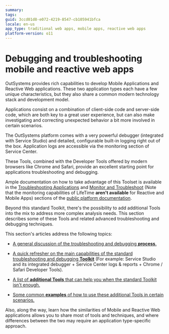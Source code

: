 ```yaml
---
summary:
tags:
guid: 3ccd01d8-e072-4219-8547-cb105941bfca
locale: en-us
app_type: traditional web apps, mobile apps, reactive web apps
platform-version: o11
---
```


# Debugging and troubleshooting mobile and reactive web apps

OutSystems provides rich capabilities to develop Mobile Applications and Reactive Web applications. These two application types each have a few unique characteristics, but they also share a common modern technology stack and development model. 

Applications consist on a combination of client-side code and server-side code, which are both key to a great user experience, but can also make investigating and correcting unexpected behavior a bit more involved in certain scenarios.

The OutSystems platform comes with a very powerful debugger (integrated with Service Studio) and detailed, configurable built-in logging right out of the box. Application logs are accessible via the monitoring section of Service Center. 

These Tools, combined with the Developer Tools offered by modern browsers like Chrome and Safari, provide an excellent starting point for applications troubleshooting and debugging. 

Ample documentation on how to take advantage of this Toolset is available in the [Troubleshooting Applications](https://success.outsystems.com/Documentation/11/Developing_an_Application/Troubleshooting_Applications) and [Monitor and Troubleshoot](https://success.outsystems.com/Documentation/11/Managing_the_Applications_Lifecycle/Monitor_and_Troubleshoot) (Note that the monitoring capabilities of LifeTime **aren't available** for Reactive and Mobile Apps) sections of the [public platform documentation](https://success.outsystems.com/Documentation/11/New_in_OutSystems_11).

Beyond this standard Toolkit, there's the possibility to add additional Tools into the mix to address more complex analysis needs. This section describes some of these Tools and related advanced troubleshooting and debugging techniques.

This section's articles address the following topics:

* [A general discussion of the troubleshooting and debugging **process**.](troubleshooting-process.md)

* [A quick refresher on the main capabilities of the standard troubleshooting and debugging **Toolkit**](standard-toolkit.md) 
    (For example: Service Studio and its integrated debugger + Service Center logs & reports + Chrome / Safari Developer Tools).

* [A list of **additional Tools** that can help you when the standard Toolkit isn't enough.](extended-toolkit.md)

* [Some common **examples** of how to use these additional Tools in certain scenarios.](debug-examples.md)

Also, along the way, learn how the similarities of Mobile and Reactive Web applications allows you to share most of tools and techniques, and where differences between the two may require an application type-specific approach.
